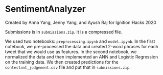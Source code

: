 # SentimentAnalyzer
Created by Anna Yang, Jenny Yang, and Ayush Raj for Ignition Hacks 2020

Submissions is in `submissions.zip`. It is a compressed file.

We used two notebooks: `preprocessing.ipynb` and `model.ipynb`. In the first notebook, we pre-processed the data and created 2-word phrases for each tweet that we would use as features. In the second notebook, we normalized the data and then implemented an ANN and Logistic Regression on the training data. We then created predictions for the `contestant_judgement.csv` file and put that in `submissions.zip`.
